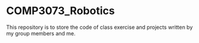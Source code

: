 # COMP3073_Robotics
This repository is to store the code of class exercise and projects written by my group members and me.
